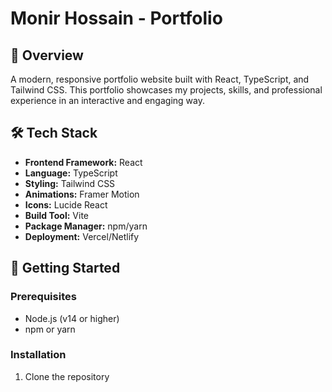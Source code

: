 # Monir Hossain - Portfolio

## 🚀 Overview

A modern, responsive portfolio website built with React, TypeScript, and Tailwind CSS. This portfolio showcases my projects, skills, and professional experience in an interactive and engaging way.

## 🛠️ Tech Stack

- **Frontend Framework:** React
- **Language:** TypeScript
- **Styling:** Tailwind CSS
- **Animations:** Framer Motion
- **Icons:** Lucide React
- **Build Tool:** Vite
- **Package Manager:** npm/yarn
- **Deployment:** Vercel/Netlify

## 🚀 Getting Started

### Prerequisites

- Node.js (v14 or higher)
- npm or yarn

### Installation

1. Clone the repository
